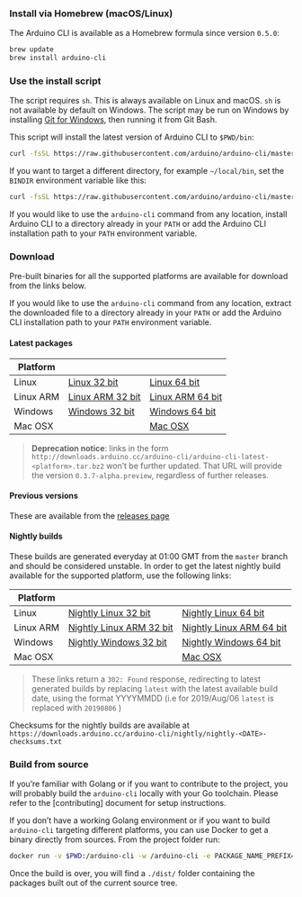 ### Install via Homebrew (macOS/Linux)

The Arduino CLI is available as a Homebrew formula since version
`0.5.0`:

```sh
brew update
brew install arduino-cli
```

### Use the install script

The script requires `sh`. This is always available on Linux and macOS. `sh` is
not available by default on Windows. The script may be run on Windows by
installing [Git for Windows], then running it from Git Bash.

This script will install the latest version of Arduino CLI to `$PWD/bin`:

```sh
curl -fsSL https://raw.githubusercontent.com/arduino/arduino-cli/master/install.sh | sh
```

If you want to target a different directory, for example `~/local/bin`, set the
`BINDIR` environment variable like this:

```sh
curl -fsSL https://raw.githubusercontent.com/arduino/arduino-cli/master/install.sh | BINDIR=~/local/bin sh
```

If you would like to use the `arduino-cli` command from any location, install
Arduino CLI to a directory already in your `PATH` or add the Arduino CLI
installation path to your `PATH` environment variable.

### Download

Pre-built binaries for all the supported platforms are available for download
from the links below.

If you would like to use the `arduino-cli` command from any location, extract
the downloaded file to a directory already in your `PATH` or add the Arduino CLI
installation path to your `PATH` environment variable.

#### Latest packages

Platform  |                    |                    |
--------- | ------------------ | ------------------ |
Linux     | [Linux 32 bit]     | [Linux 64 bit]     |
Linux ARM | [Linux ARM 32 bit] | [Linux ARM 64 bit] |
Windows   | [Windows 32 bit]   | [Windows 64 bit]   |
Mac OSX   |                    | [Mac OSX]          |

[Linux 64 bit]: https://downloads.arduino.cc/arduino-cli/arduino-cli_latest_Linux_64bit.tar.gz
[Linux 32 bit]: https://downloads.arduino.cc/arduino-cli/arduino-cli_latest_Linux_32bit.tar.gz
[Linux ARM 64 bit]: https://downloads.arduino.cc/arduino-cli/arduino-cli_latest_Linux_ARM64.tar.gz
[Linux ARM 32 bit]: https://downloads.arduino.cc/arduino-cli/arduino-cli_latest_Linux_ARMv7.tar.gz
[Windows 64 bit]: https://downloads.arduino.cc/arduino-cli/arduino-cli_latest_Windows_64bit.zip
[Windows 32 bit]: https://downloads.arduino.cc/arduino-cli/arduino-cli_latest_Windows_32bit.zip
[Mac OSX]: https://downloads.arduino.cc/arduino-cli/arduino-cli_latest_macOS_64bit.tar.gz

> **Deprecation notice**: links in the form
  `http://downloads.arduino.cc/arduino-cli/arduino-cli-latest-<platform>.tar.bz2`
  won’t be further updated. That URL will provide the version
  `0.3.7-alpha.preview`, regardless of further releases.

#### Previous versions

These are available from the [releases page](https://github.com/arduino/arduino-cli/releases)

#### Nightly builds

These builds are generated everyday at 01:00 GMT from the `master` branch and
should be considered unstable. In order to get the latest nightly build
available for the supported platform, use the following links:

Platform  |                            |                            |
--------- | -------------------------- | -------------------------- |
Linux     | [Nightly Linux 32 bit]     | [Nightly Linux 64 bit]     |
Linux ARM | [Nightly Linux ARM 32 bit] | [Nightly Linux ARM 64 bit] |
Windows   | [Nightly Windows 32 bit]   | [Nightly Windows 64 bit]   |
Mac OSX   |                            | [Mac OSX]                  |

[Nightly Linux 64 bit]: https://downloads.arduino.cc/arduino-cli/nightly/arduino-cli_nightly-latest_Linux_64bit.tar.gz
[Nightly Linux 32 bit]: https://downloads.arduino.cc/arduino-cli/nightly/arduino-cli_nightly-latest_Linux_32bit.tar.gz
[Nightly Linux ARM 64 bit]: https://downloads.arduino.cc/arduino-cli/nightly/arduino-cli_nightly-latest_Linux_ARM64.tar.gz
[Nightly Linux ARM 32 bit]: https://downloads.arduino.cc/arduino-cli/nightly/arduino-cli_nightly-latest_Linux_ARMv7.tar.gz
[Nightly Windows 64 bit]: https://downloads.arduino.cc/arduino-cli/nightly/arduino-cli_nightly-latest_Windows_64bit.zip
[Nightly Windows 32 bit]: https://downloads.arduino.cc/arduino-cli/nightly/arduino-cli_nightly-latest_Windows_32bit.zip
[Nightly Mac OSX]: https://downloads.arduino.cc/arduino-cli/nightly/arduino-cli_nightly-latest_macOS_64bit.tar.gz

> These links return a `302: Found` response, redirecting to latest
  generated builds by replacing `latest` with the latest available build
  date, using the format YYYYMMDD (i.e for 2019/Aug/06 `latest` is
  replaced with `20190806` )

Checksums for the nightly builds are available at
`https://downloads.arduino.cc/arduino-cli/nightly/nightly-<DATE>-checksums.txt`

### Build from source

If you’re familiar with Golang or if you want to contribute to the
project, you will probably build the `arduino-cli` locally with your
Go toolchain. Please refer to the [contributing] document for setup instructions.

If you don’t have a working Golang environment or if you want to build
`arduino-cli` targeting different platforms, you can use Docker to get
a binary directly from sources. From the project folder run:

```sh
docker run -v $PWD:/arduino-cli -w /arduino-cli -e PACKAGE_NAME_PREFIX='snapshot' arduino/arduino-cli:builder-1 goreleaser --rm-dist --snapshot --skip-publish
```

Once the build is over, you will find a `./dist/` folder containing the packages
built out of the current source tree.

[Git for Windows]: https://gitforwindows.org/

